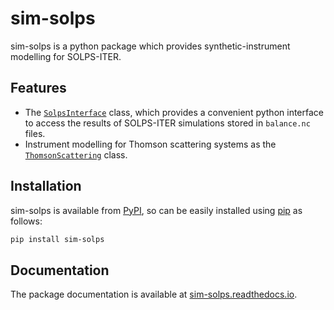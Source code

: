 # sim-solps
sim-solps is a python package which provides synthetic-instrument modelling for SOLPS-ITER.

## Features
 - The [`SolpsInterface`](https://github.com/C-bowman/sim-solps/blob/main/demos/SolpsInterface_demo.ipynb) class, which provides a convenient python interface to access the
   results of SOLPS-ITER simulations stored in `balance.nc` files.
 - Instrument modelling for Thomson scattering systems as the [`ThomsonScattering`](https://github.com/C-bowman/sim-solps/blob/main/demos/ThomsonScattering_demo.ipynb) class.

## Installation
sim-solps is available from [PyPI](https://pypi.org/project/sim-solps/), 
so can be easily installed using [pip](https://pip.pypa.io/en/stable/) as follows:
```bash
pip install sim-solps
```

## Documentation
The package documentation is available at [sim-solps.readthedocs.io](https://sim-solps.readthedocs.io/).